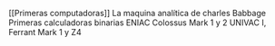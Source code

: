 [[Primeras computadoras]]
La maquina analítica de charles Babbage
Primeras calculadoras binarias
ENIAC
Colossus
Mark 1 y 2
UNIVAC I, Ferrant Mark 1 y Z4